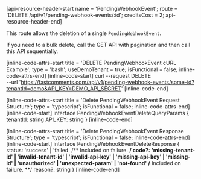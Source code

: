 [api-resource-header-start name = 'PendingWebhookEvent'; route = 'DELETE /api/v1/pending-webhook-events/:id'; creditsCost = 2; api-resource-header-end]

This route allows the deletion of a single `PendingWebhookEvent`.

If you need to a bulk delete, call the GET API with pagination and then call this API sequentially.

[inline-code-attrs-start title = 'DELETE PendingWebhookEvent cURL Example'; type = 'bash'; useDemoTenant = true; isFunctional = false; inline-code-attrs-end]
[inline-code-start]
curl --request DELETE \
  --url 'https://fastcomments.com/api/v1/pending-webhook-events/some-id?tenantId=demo&API_KEY=DEMO_API_SECRET'
[inline-code-end]

[inline-code-attrs-start title = 'Delete PendingWebhookEvent Request Structure'; type = 'typescript'; isFunctional = false; inline-code-attrs-end]
[inline-code-start]
interface PendingWebhookEventDeleteQueryParams {
    tenantId: string
    API_KEY: string
}
[inline-code-end]

[inline-code-attrs-start title = 'Delete PendingWebhookEvent Response Structure'; type = 'typescript'; isFunctional = false; inline-code-attrs-end]
[inline-code-start]
interface PendingWebhookEventDeleteResponse {
    status: 'success' | 'failed'
    /** Included on failure. **/
    code?: 'missing-tenant-id' | 'invalid-tenant-id' | 'invalid-api-key' | 'missing-api-key' | 'missing-id' | 'unauthorized' | 'unexpected-param' | 'not-found'
    /** Included on failure. **/
    reason?: string
}
[inline-code-end]
